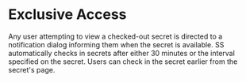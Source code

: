 [title]: # (Exclusive Access)
[tags]: # (Checkout)
[priority]: # (50)

# Exclusive Access

Any user attempting to view a checked-out secret is directed to a notification dialog informing them when the secret is available. SS automatically checks in secrets after either 30 minutes or the interval specified on the secret. Users can check in the secret earlier from the secret's page.
